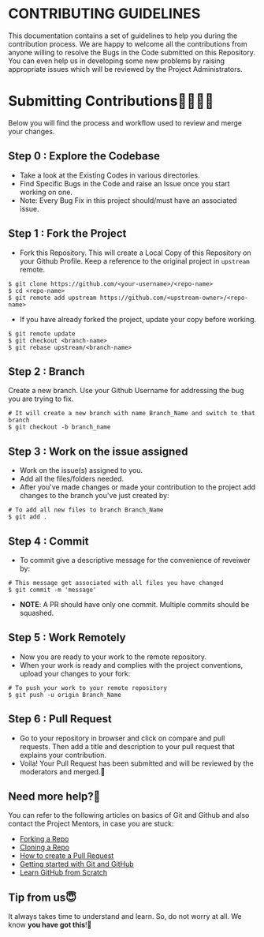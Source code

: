 # CONTRIBUTING GUIDELINES

This documentation contains a set of guidelines to help you during the contribution process.
We are happy to welcome all the contributions from anyone willing to resolve the Bugs in the Code submitted on this Repository. You can even help us in developing some new problems by raising appropriate issues which will be reviewed by the Project Administrators.

# Submitting Contributions👩‍💻👨‍💻

Below you will find the process and workflow used to review and merge your changes.

## Step 0 : Explore the Codebase

- Take a look at the Existing Codes in various directories.
- Find Specific Bugs in the Code and raise an Issue once you start working on one.
- Note: Every Bug Fix in this project should/must have an associated issue.

## Step 1 : Fork the Project

- Fork this Repository. This will create a Local Copy of this Repository on your Github Profile. Keep a reference to the original project in `upstream` remote.

```
$ git clone https://github.com/<your-username>/<repo-name>
$ cd <repo-name>
$ git remote add upstream https://github.com/<upstream-owner>/<repo-name>
```

- If you have already forked the project, update your copy before working.

```
$ git remote update
$ git checkout <branch-name>
$ git rebase upstream/<branch-name>
```

## Step 2 : Branch

Create a new branch. Use your Github Username for addressing the bug you are trying to fix.

```
# It will create a new branch with name Branch_Name and switch to that branch
$ git checkout -b branch_name
```

## Step 3 : Work on the issue assigned

- Work on the issue(s) assigned to you.
- Add all the files/folders needed.
- After you've made changes or made your contribution to the project add changes to the branch you've just created by:

```
# To add all new files to branch Branch_Name
$ git add .
```

## Step 4 : Commit

- To commit give a descriptive message for the convenience of reveiwer by:

```
# This message get associated with all files you have changed
$ git commit -m 'message'
```

- **NOTE**: A PR should have only one commit. Multiple commits should be squashed.

## Step 5 : Work Remotely

- Now you are ready to your work to the remote repository.
- When your work is ready and complies with the project conventions, upload your changes to your fork:

```
# To push your work to your remote repository
$ git push -u origin Branch_Name
```

## Step 6 : Pull Request

- Go to your repository in browser and click on compare and pull requests. Then add a title and description to your pull request that explains your contribution.
- Voila! Your Pull Request has been submitted and will be reviewed by the moderators and merged.🥳

## Need more help?🤔

You can refer to the following articles on basics of Git and Github and also contact the Project Mentors, in case you are stuck:

- [Forking a Repo](https://help.github.com/en/github/getting-started-with-github/fork-a-repo)
- [Cloning a Repo](https://help.github.com/en/desktop/contributing-to-projects/creating-an-issue-or-pull-request)
- [How to create a Pull Request](https://opensource.com/article/19/7/create-pull-request-github)
- [Getting started with Git and GitHub](https://towardsdatascience.com/getting-started-with-git-and-github-6fcd0f2d4ac6)
- [Learn GitHub from Scratch](https://lab.github.com/githubtraining/introduction-to-github)

## Tip from us😇

It always takes time to understand and learn. So, do not worry at all. We know **you have got this**!💪

